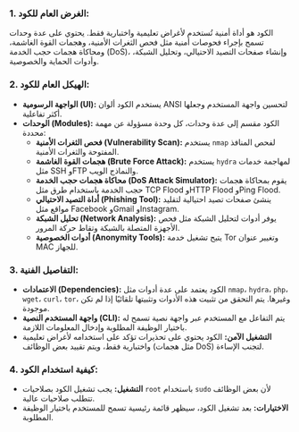 

### 1. **الغرض العام للكود:**
الكود هو أداة أمنية تُستخدم لأغراض تعليمية واختبارية فقط. يحتوي على عدة وحدات تسمح بإجراء فحوصات أمنية مثل فحص الثغرات الأمنية، وهجمات القوة الغاشمة، ومحاكاة هجمات حجب الخدمة (DoS)، وإنشاء صفحات التصيد الاحتيالي، وتحليل الشبكة، وأدوات الحماية والخصوصية.

### 2. **الهيكل العام للكود:**
- **الواجهة الرسومية (UI):** يستخدم الكود ألوان ANSI لتحسين واجهة المستخدم وجعلها أكثر تفاعلية.
- **الوحدات (Modules):** الكود مقسم إلى عدة وحدات، كل وحدة مسؤولة عن مهمة محددة:
  - **فحص الثغرات الأمنية (Vulnerability Scan):** يستخدم `nmap` لفحص المنافذ المفتوحة والثغرات الأمنية.
  - **هجمات القوة الغاشمة (Brute Force Attack):** يستخدم `hydra` لمهاجمة خدمات مثل SSH وFTP والنماذج الويب.
  - **محاكاة هجمات حجب الخدمة (DoS Attack Simulator):** يقوم بمحاكاة هجمات حجب الخدمة باستخدام طرق مثل TCP Flood وHTTP Flood وPing Flood.
  - **أداة التصيد الاحتيالي (Phishing Tool):** ينشئ صفحات تصيد احتيالية لتقليد مواقع مثل Facebook وGmail وInstagram.
  - **تحليل الشبكة (Network Analysis):** يوفر أدوات لتحليل الشبكة مثل فحص الأجهزة المتصلة بالشبكة وتقاط حركة المرور.
  - **أدوات الخصوصية (Anonymity Tools):** يتيح تشغيل خدمة Tor وتغيير عنوان MAC للجهاز.

### 3. **التفاصيل الفنية:**
- **الاعتمادات (Dependencies):** الكود يعتمد على عدة أدوات مثل `nmap`، `hydra`، `php`، `wget`، `curl`، `tor`، وغيرها. يتم التحقق من تثبيت هذه الأدوات وتثبيتها تلقائيًا إذا لم تكن موجودة.
- **واجهة المستخدم النصية (CLI):** يتم التفاعل مع المستخدم عبر واجهة نصية تسمح له باختيار الوظيفة المطلوبة وإدخال المعلومات اللازمة.
- **التشغيل الآمن:** الكود يحتوي على تحذيرات تؤكد على استخدامه لأغراض تعليمية واختبارية فقط، ويتم تقييد بعض الوظائف (مثل هجمات DoS) لتجنب الإساءة.

### 4. **كيفية استخدام الكود:**
- **التشغيل:** يجب تشغيل الكود بصلاحيات `root` باستخدام `sudo` لأن بعض الوظائف تتطلب صلاحيات عالية.
- **الاختيارات:** بعد تشغيل الكود، سيظهر قائمة رئيسية تسمح للمستخدم باختيار الوظيفة المطلوبة.

